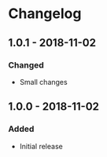 # Changelog

## 1.0.1 - 2018-11-02

### Changed
- Small changes

## 1.0.0 - 2018-11-02

### Added
- Initial release
